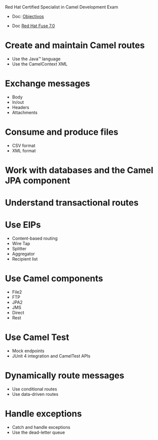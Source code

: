 Red Hat Certified Specialist in Camel Development Exam

- Doc: [Objectivos](https://www.redhat.com/en/services/training/ex421-red-hat-certified-specialist-in-camel-development-exam?section=Objectives)

- Doc [Red Hat Fuse 7.0](https://access.redhat.com/documentation/en-us/red_hat_fuse/7.5/)

# Create and maintain Camel routes
- Use the Java™ language
- Use the CamelContext XML

# Exchange messages
- Body
- In/out
- Headers
- Attachments

# Consume and produce files
- CSV format
- XML format

# Work with databases and the Camel JPA component

# Understand transactional routes

# Use EIPs
- Content-based routing
- Wire Tap
- Splitter
- Aggregator
- Recipient list

# Use Camel components
- File2
- FTP
- JPA2
- JMS
- Direct
- Rest

# Use Camel Test
- Mock endpoints
- JUnit 4 integration and CamelTest APIs

# Dynamically route messages
- Use conditional routes
- Use data-driven routes

# Handle exceptions
- Catch and handle exceptions
- Use the dead-letter queue

